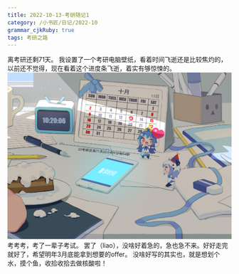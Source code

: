 ```yaml
---
title: 2022-10-13-考研随记1
category: /小书匠/日记/2022-10
grammar_cjkRuby: true
tags: 考研之路
---
```



离考研还剩71天。
我设置了一个考研电脑壁纸，看着时间飞逝还是比较焦灼的，以前还不觉得，现在看着这个进度条飞逝，着实有够惊悚的。
![enter description here](./images/1665627613524.png)
考考考，考了一辈子考试。
罢了（liao），没啥好着急的，急也急不来。好好走完就好了，希望明年3月底能拿到想要的offer。
没啥好写的其实也，就是想划个水，摸个鱼，收拾收拾去做核酸啦！